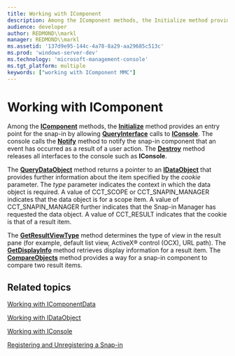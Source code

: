 ```yaml
---
title: Working with IComponent
description: Among the IComponent methods, the Initialize method provides an entry point for the snap-in by allowing QueryInterface calls to IConsole.
audience: developer
author: REDMOND\\markl
manager: REDMOND\\markl
ms.assetid: '137d9e95-144c-4a78-8a29-aa29685c513c'
ms.prod: 'windows-server-dev'
ms.technology: 'microsoft-management-console'
ms.tgt_platform: multiple
keywords: ["working with IComponent MMC"]
---
```


# Working with IComponent

Among the [**IComponent**](icomponent.md) methods, the [**Initialize**](icomponent-initialize.md) method provides an entry point for the snap-in by allowing [**QueryInterface**](_com_iunknown_queryinterface) calls to [**IConsole**](iconsole2.md). The console calls the [**Notify**](icomponent-notify.md) method to notify the snap-in component that an event has occurred as a result of a user action. The [**Destroy**](icomponent-destroy.md) method releases all interfaces to the console such as **IConsole**.

The [**QueryDataObject**](icomponent-querydataobject.md) method returns a pointer to an [**IDataObject**](_ole_idataobject) that provides further information about the item specified by the *cookie* parameter. The *type* parameter indicates the context in which the data object is required. A value of CCT\_SCOPE or CCT\_SNAPIN\_MANAGER indicates that the data object is for a scope item. A value of CCT\_SNAPIN\_MANAGER further indicates that the Snap-in Manager has requested the data object. A value of CCT\_RESULT indicates that the cookie is that of a result item.

The [**GetResultViewType**](icomponent-getresultviewtype.md) method determines the type of view in the result pane (for example, default list view, ActiveX® control (OCX), URL path). The [**GetDisplayInfo**](icomponent-getdisplayinfo.md) method retrieves display information for a result item. The [**CompareObjects**](icomponent-compareobjects.md) method provides a way for a snap-in component to compare two result items.

## Related topics

<dl> <dt>

[Working with IComponentData](working-with-icomponentdata.md)
</dt> <dt>

[Working with IDataObject](working-with-idataobject.md)
</dt> <dt>

[Working with IConsole](working-with-iconsole.md)
</dt> <dt>

[Registering and Unregistering a Snap-in](registering-and-unregistering-a-snap-in.md)
</dt> </dl>

 

 





